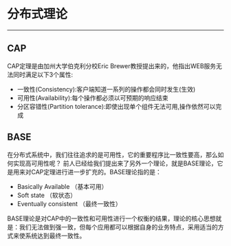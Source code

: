 # 分布式理论
---
## CAP
CAP定理是由加州大学伯克利分校Eric Brewer教授提出来的，他指出WEB服务无法同时满足以下3个属性:
* 一致性(Consistency):客户端知道一系列的操作都会同时发生(生效)
* 可用性(Availability):每个操作都必须以可预期的响应结束
* 分区容错性(Partition tolerance):即使出现单个组件无法可用,操作依然可以完成
## BASE
在分布式系统中，我们往往追求的是可用性，它的重要程序比一致性要高，那么如何实现高可用性呢？ 前人已经给我们提出来了另外一个理论，就是BASE理论，它是用来对CAP定理进行进一步扩充的。BASE理论指的是：
* Basically Available （基本可用）
* Soft state （软状态）
* Eventually consistent （最终一致性）

BASE理论是对CAP中的一致性和可用性进行一个权衡的结果，理论的核心思想就是：我们无法做到强一致，但每个应用都可以根据自身的业务特点，采用适当的方式来使系统达到最终一致性。

